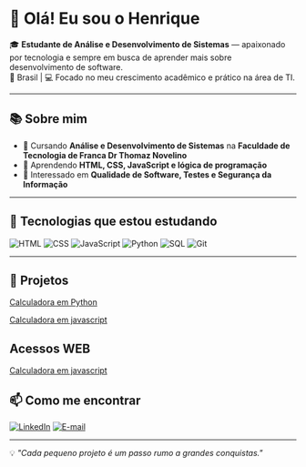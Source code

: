 # 👋 Olá! Eu sou o Henrique

🎓 **Estudante de Análise e Desenvolvimento de Sistemas** — apaixonado por tecnologia e sempre em busca de aprender mais sobre desenvolvimento de software.  
📍 Brasil | 💻 Focado no meu crescimento acadêmico e prático na área de TI.

---

## 📚 Sobre mim
- 📖 Cursando **Análise e Desenvolvimento de Sistemas** na **Faculdade de Tecnologia de Franca Dr Thomaz Novelino**  
- 🚀 Aprendendo **HTML, CSS, JavaScript e lógica de programação**  
- 🧠 Interessado em **Qualidade de Software, Testes e Segurança da Informação**  

---

## 🔧 Tecnologias que estou estudando
![HTML](https://img.shields.io/badge/HTML5-E34F26?style=for-the-badge&logo=html5&logoColor=white)
![CSS](https://img.shields.io/badge/CSS3-1572B6?style=for-the-badge&logo=css3&logoColor=white)
![JavaScript](https://img.shields.io/badge/JavaScript-F7DF1E?style=for-the-badge&logo=javascript&logoColor=black)
![Python](https://img.shields.io/badge/Python-3776AB?style=for-the-badge&logo=python&logoColor=white)
![SQL](https://img.shields.io/badge/SQL-4479A1?style=for-the-badge&logo=postgresql&logoColor=white)
![Git](https://img.shields.io/badge/GIT-F05032?style=for-the-badge&logo=git&logoColor=white)

---

## 📂 Projetos
[Calculadora em Python](https://github.com/Henrique-Silva-Leao/calculadora-python)

[Calculadora em javascript](https://github.com/Henrique-Silva-Leao/calculadora-javascript)

Acessos WEB
---
[Calculadora em javascript](https://henrique-silva-leao.github.io/calculadora-javascript/)

## 📫 Como me encontrar
[![LinkedIn](https://img.shields.io/badge/LinkedIn-0077B5?style=for-the-badge&logo=linkedin&logoColor=white)](https://www.linkedin.com/in/henrique-leao-782526319)
[![E-mail](https://img.shields.io/badge/Email-D14836?style=for-the-badge&logo=gmail&logoColor=white)](mailto:henriqueleao@proton.me)

---

💡 *"Cada pequeno projeto é um passo rumo a grandes conquistas."*
